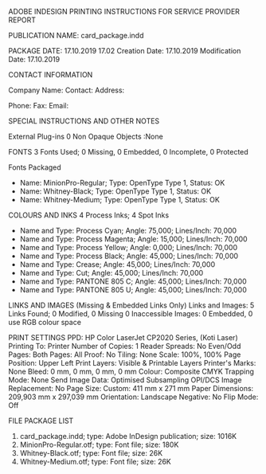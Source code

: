 ADOBE INDESIGN PRINTING INSTRUCTIONS FOR SERVICE PROVIDER REPORT

PUBLICATION NAME: card_package.indd

PACKAGE DATE: 17.10.2019 17.02
Creation Date: 17.10.2019
Modification Date: 17.10.2019

CONTACT INFORMATION

Company Name: 
Contact: 
Address: 





Phone: 
Fax: 
Email: 

SPECIAL INSTRUCTIONS AND OTHER NOTES






External Plug-ins 0
Non Opaque Objects :None

FONTS
3 Fonts Used; 0 Missing, 0 Embedded, 0 Incomplete, 0 Protected

Fonts Packaged
- Name: MinionPro-Regular; Type: OpenType Type 1, Status: OK
- Name: Whitney-Black; Type: OpenType Type 1, Status: OK
- Name: Whitney-Medium; Type: OpenType Type 1, Status: OK


COLOURS AND INKS
4 Process Inks; 4 Spot Inks

- Name and Type: Process Cyan; Angle: 75,000; Lines/Inch: 70,000
- Name and Type: Process Magenta; Angle: 15,000; Lines/Inch: 70,000
- Name and Type: Process Yellow; Angle: 0,000; Lines/Inch: 70,000
- Name and Type: Process Black; Angle: 45,000; Lines/Inch: 70,000
- Name and Type: Crease; Angle: 45,000; Lines/Inch: 70,000
- Name and Type: Cut; Angle: 45,000; Lines/Inch: 70,000
- Name and Type: PANTONE 805 C; Angle: 45,000; Lines/Inch: 70,000
- Name and Type: PANTONE 805 U; Angle: 45,000; Lines/Inch: 70,000


LINKS AND IMAGES
(Missing & Embedded Links Only)
Links and Images: 5 Links Found; 0 Modified, 0 Missing 0 Inaccessible
Images: 0 Embedded, 0 use RGB colour space


PRINT SETTINGS
PPD: HP Color LaserJet CP2020 Series, (Koti Laser)
Printing To: Printer
Number of Copies: 1
Reader Spreads: No
Even/Odd Pages: Both
Pages: All
Proof: No
Tiling: None
Scale: 100%, 100%
Page Position: Upper Left
Print Layers: Visible & Printable Layers
Printer's Marks: None
Bleed: 0 mm, 0 mm, 0 mm, 0 mm
Colour: Composite CMYK
Trapping Mode: None
Send Image Data: Optimised Subsampling
OPI/DCS Image Replacement: No
Page Size: Custom: 411 mm x 271 mm
Paper Dimensions: 209,903 mm x 297,039 mm
Orientation: Landscape
Negative: No
Flip Mode: Off


FILE PACKAGE LIST

1. card_package.indd; type: Adobe InDesign publication; size: 1016K
2. MinionPro-Regular.otf; type: Font file; size: 180K
3. Whitney-Black.otf; type: Font file; size: 26K
4. Whitney-Medium.otf; type: Font file; size: 26K
